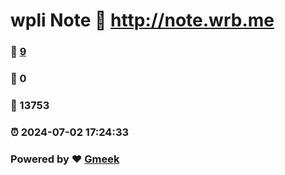 # wpli Note :link: http://note.wrb.me 
### :page_facing_up: [9](http://note.wrb.me/tag.html) 
### :speech_balloon: 0 
### :hibiscus: 13753 
### :alarm_clock: 2024-07-02 17:24:33 
### Powered by :heart: [Gmeek](https://github.com/Meekdai/Gmeek)
